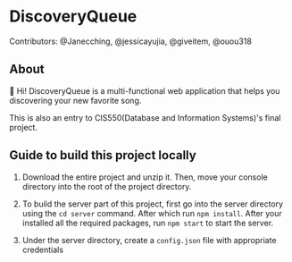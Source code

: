 # DiscoveryQueue
Contributors: @Janecching, @jessicayujia,  @giveitem, @ouou318

## About
👋 Hi! 
DiscoveryQueue is a multi-functional web application that helps you discovering your new favorite song.

This is also an entry to CIS550(Database and Information Systems)'s final project.

## Guide to build this project locally
1. Download the entire project and unzip it. Then, move your console directory into the root of the project directory. 

2. To build the server part of this project, first go into the server directory using the `cd server` command. After which run `npm install`. After your installed all the required packages, run `npm start` to start the server.

3. Under the server directory, create a `config.json` file with appropriate credentials 